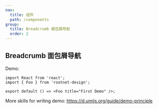 ```yaml
---
nav:
  title: 组件
  path: /components
group:
  title: Breadcrumb 面包屑导航
  order: 2
---
```


## Breadcrumb 面包屑导航

Demo:

```tsx
import React from 'react';
import { Foo } from 'rootnet-design';

export default () => <Foo title="First Demo" />;
```

More skills for writing demo: https://d.umijs.org/guide/demo-principle
